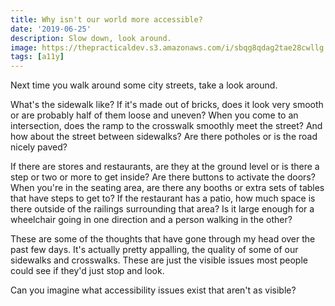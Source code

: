 ```yaml
---
title: Why isn't our world more accessible?
date: '2019-06-25'
description: Slow down, look around.
image: https://thepracticaldev.s3.amazonaws.com/i/sbqg8qdag2tae28cwllg.jpg
tags: [a11y]
---
```


Next time you walk around some city streets, take a look around.

What's the sidewalk like? If it's made out of bricks, does it look very smooth or are probably half of them loose and uneven? When you come to an intersection, does the ramp to the crosswalk smoothly meet the street? And how about the street between sidewalks? Are there potholes or is the road nicely paved?

If there are stores and restaurants, are they at the ground level or is there a step or two or more to get inside? Are there buttons to activate the doors? When you're in the seating area, are there any booths or extra sets of tables that have steps to get to? If the restaurant has a patio, how much space is there outside of the railings surrounding that area? Is it large enough for a wheelchair going in one direction and a person walking in the other?

These are some of the thoughts that have gone through my head over the past few days. It's actually pretty appalling, the quality of some of our sidewalks and crosswalks. These are just the visible issues most people could see if they'd just stop and look.

Can you imagine what accessibility issues exist that aren't as visible?
